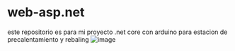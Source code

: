 # web-asp.net
este repositorio es para mi proyecto .net core con arduino para estacion de precalentamiento y rebaling 
![image](https://github.com/blaztzero/web-asp.net/assets/37011968/733662f8-dd68-4e9e-aa89-5c230ac84f2b)

